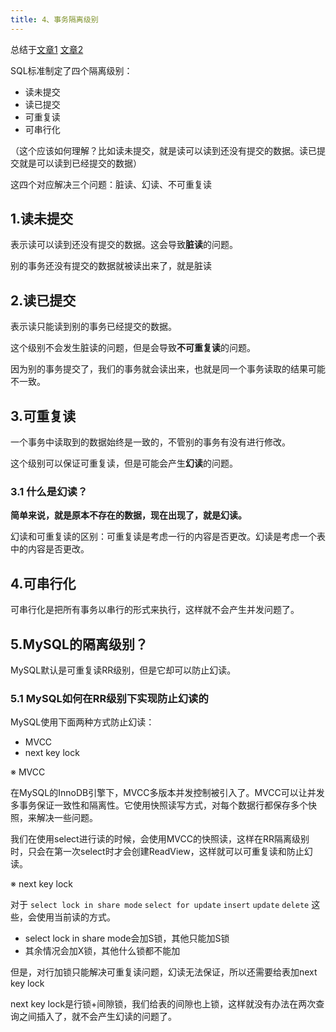 ```yaml
---
title: 4、事务隔离级别
---
```

总结于[文章1](https://blog.csdn.net/qq_42799615/article/details/110942949) [文章2](https://javaguide.cn/database/mysql/transaction-isolation-level.html)

SQL标准制定了四个隔离级别：

- 读未提交
- 读已提交
- 可重复读
- 可串行化

（这个应该如何理解？比如读未提交，就是读可以读到还没有提交的数据。读已提交就是可以读到已经提交的数据）

这四个对应解决三个问题：脏读、幻读、不可重复读

## 1.读未提交

表示读可以读到还没有提交的数据。这会导致**脏读**的问题。

别的事务还没有提交的数据就被读出来了，就是脏读

## 2.读已提交

表示读只能读到别的事务已经提交的数据。

这个级别不会发生脏读的问题，但是会导致**不可重复读**的问题。

因为别的事务提交了，我们的事务就会读出来，也就是同一个事务读取的结果可能不一致。

## 3.可重复读

一个事务中读取到的数据始终是一致的，不管别的事务有没有进行修改。

这个级别可以保证可重复读，但是可能会产生**幻读**的问题。

### 3.1 什么是幻读？

**简单来说，就是原本不存在的数据，现在出现了，就是幻读。**

幻读和可重复读的区别：可重复读是考虑一行的内容是否更改。幻读是考虑一个表中的内容是否更改。

## 4.可串行化

可串行化是把所有事务以串行的形式来执行，这样就不会产生并发问题了。

## 5.MySQL的隔离级别？

MySQL默认是可重复读RR级别，但是它却可以防止幻读。

### 5.1 MySQL如何在RR级别下实现防止幻读的

MySQL使用下面两种方式防止幻读：

- MVCC
- next key lock

※ MVCC

在MySQL的InnoDB引擎下，MVCC多版本并发控制被引入了。MVCC可以让并发多事务保证一致性和隔离性。它使用快照读写方式，对每个数据行都保存多个快照，来解决一些问题。

我们在使用select进行读的时候，会使用MVCC的快照读，这样在RR隔离级别时，只会在第一次select时才会创建ReadView，这样就可以可重复读和防止幻读。

※ next key lock

对于 `select lock in share mode` `select for update` `insert` `update` `delete` 这些，会使用当前读的方式。

- select lock in share mode会加S锁，其他只能加S锁
- 其余情况会加X锁，其他什么锁都不能加

但是，对行加锁只能解决可重复读问题，幻读无法保证，所以还需要给表加next key lock

next key lock是行锁+间隙锁，我们给表的间隙也上锁，这样就没有办法在两次查询之间插入了，就不会产生幻读的问题了。
